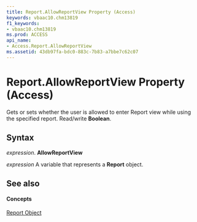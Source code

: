 ```yaml
---
title: Report.AllowReportView Property (Access)
keywords: vbaac10.chm13819
f1_keywords:
- vbaac10.chm13819
ms.prod: ACCESS
api_name:
- Access.Report.AllowReportView
ms.assetid: 43db97fa-bdc0-883c-7b83-a7bbe7c62c07
---
```



# Report.AllowReportView Property (Access)

Gets or sets whether the user is allowed to enter Report view while using the specified report. Read/write  **Boolean**.


## Syntax

 _expression_. **AllowReportView**

 _expression_ A variable that represents a **Report** object.


## See also


#### Concepts


[Report Object](report-object-access.md)

